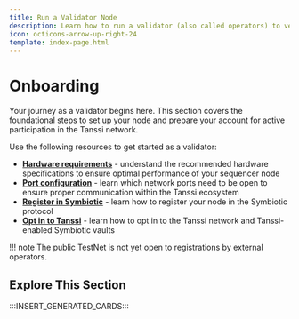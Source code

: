 ```yaml
---
title: Run a Validator Node
description: Learn how to run a validator (also called operators) to verify all the Tanssi-powered networks' transactions, providing economic security while earning rewards.
icon: octicons-arrow-up-right-24
template: index-page.html
---
```


# Onboarding

Your journey as a validator begins here. This section covers the foundational steps to set up your node and prepare your account for active participation in the Tanssi network.

Use the following resources to get started as a validator:

- [**Hardware requirements**](/node-operators/validators/onboarding/run-a-validator/#hardware-requirements) - understand the recommended hardware specifications to ensure optimal performance of your sequencer node
- [**Port configuration**](/node-operators/validators/onboarding/run-a-validator/#required-network-ports) - learn which network ports need to be open to ensure proper communication within the Tanssi ecosystem
- [**Register in Symbiotic**](/node-operators/validators/onboarding/register-in-symbiotic) - learn how to register your node in the Symbiotic protocol
- [**Opt in to Tanssi**](/node-operators/validators/onboarding/opt-in-to-tanssi/) - learn how to opt in to the Tanssi network and Tanssi-enabled Symbiotic vaults

!!! note
    The public TestNet is not yet open to registrations by external operators.

## Explore This Section

:::INSERT_GENERATED_CARDS:::

